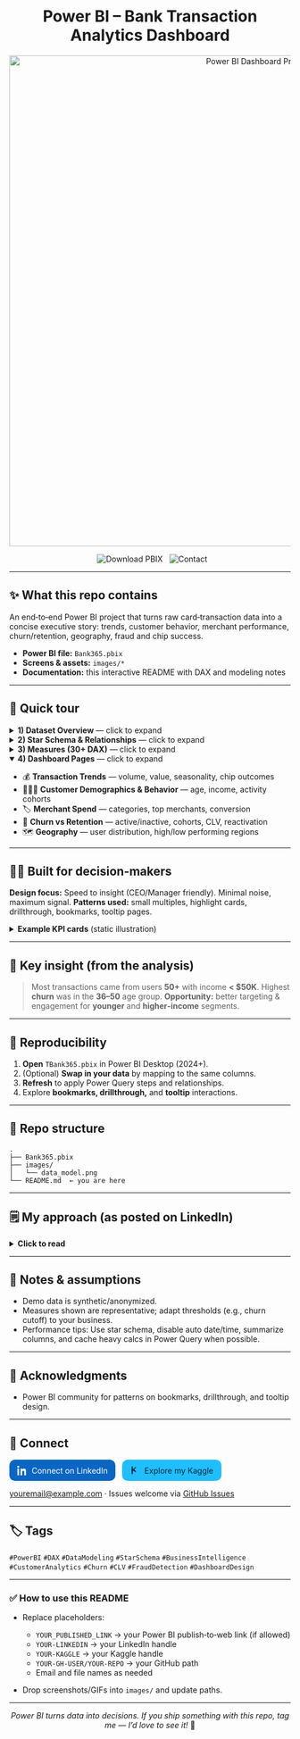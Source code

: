 # <div align="center">Power BI – Bank Transaction Analytics Dashboard</div>

<p align="center">
  <img src="images/preview.gif" alt="Power BI Dashboard Preview" width="880">
</p>

<p align="center">
  &nbsp;
  <a href="Bank365.pbix" target="_blank" style="text-decoration:none;">
    <img alt="Download PBIX" src="https://img.shields.io/badge/Download-.pbix-1a73e8?logo=microsoftpowerpoint&logoColor=white&labelColor=1a1a1a">
  </a>
  &nbsp;
  <a href="#-connect" style="text-decoration:none;">
    <img alt="Contact" src="https://img.shields.io/badge/Contact-📝-6a5acd?labelColor=1a1a1a">
  </a>
</p>

---

## ✨ What this repo contains

An end‑to‑end Power BI project that turns raw card‑transaction data into a concise executive story: trends, customer behavior, merchant performance, churn/retention, geography, fraud and chip success.

* **Power BI file:** `Bank365.pbix`
* **Screens & assets:** `images/*`
* **Documentation:** this interactive README with DAX and modeling notes

---

## 🧭 Quick tour

<details>
<summary><b>1) Dataset Overview</b> — click to expand</summary>

* **4 core tables:** `Transactions` (fact), `Users`, `Cards`, `Merchants`
* Prepped in **Power Query** (source was already fairly clean)
* **Custom columns** for richer analysis:

  * Age Group
  * Income Level
  * Last Transaction Date
  * Active vs Inactive Users
  * Time of Day (transaction buckets)

</details>

<details>
<summary><b>2) Star Schema & Relationships</b> — click to expand</summary>

* **Fact:** `Transactions`
* **Dimensions:** `Users`, `Cards`, `Merchants`
* One‑to‑many relationships from dimensions to fact for performant, filter‑direction‑aware reporting.
* See: `images/data_model.png`

</details>

<details>
<summary><b>3) Measures (30+ DAX)</b> — click to expand</summary>

```DAX
-- Total Transaction Value
Total Txn Value :=
SUM ( Transactions[Amount] )

-- Fraud Rate (based on error types)
Fraud Rate :=
DIVIDE (
    CALCULATE ( COUNTROWS ( Transactions ), Transactions[ErrorType] IN { "Fraud", "Stolen", "Lost" } ),
    COUNTROWS ( Transactions )
)

-- Chip Success Rate
Chip Success Rate :=
DIVIDE (
    CALCULATE ( COUNTROWS ( Transactions ), Transactions[ChipResult] = "Success" ),
    CALCULATE ( COUNTROWS ( Transactions ), NOT ISBLANK ( Transactions[ChipResult] ) )
)

-- Customer Lifetime Value (example)
CLV :=
VAR NetPerSession :=
    AVERAGEX (
        FILTER ( 'Transactions', 'Transactions'[Status] = "Occurred" ),
        'Transactions'[NetRevenue]
    )
VAR SessionsPerCustomer :=
    DIVIDE (
        CALCULATE ( COUNTROWS ( 'Transactions' ), 'Transactions'[Status] = "Occurred" ),
        CALCULATE ( DISTINCTCOUNT ( 'Transactions'[UserID] ), 'Transactions'[Status] = "Occurred" )
    )
RETURN NetPerSession * SessionsPerCustomer

-- Churn Rate (flag from last activity)
Churn Rate :=
VAR Cutoff = TODAY() - 90
VAR ChurnedUsers =
    CALCULATETABLE (
        VALUES ( Users[UserID] ),
        Users[LastTransactionDate] < Cutoff
    )
RETURN
DIVIDE ( COUNTROWS ( ChurnedUsers ), DISTINCTCOUNT ( Users[UserID] ) )
```

</details>

<details open>
<summary><b>4) Dashboard Pages</b> — click to expand</summary>

* 💰 **Transaction Trends** — volume, value, seasonality, chip outcomes
* 🧑‍🤝‍🧑 **Customer Demographics & Behavior** — age, income, activity cohorts
* 🏷️ **Merchant Spend** — categories, top merchants, conversion
* 🔄 **Churn vs Retention** — active/inactive, cohorts, CLV, reactivation
* 🗺️ **Geography** — user distribution, high/low performing regions

</details>

---

## 🧑‍💼 Built for decision‑makers

**Design focus:** Speed to insight (CEO/Manager friendly). Minimal noise, maximum signal.
**Patterns used:** small multiples, highlight cards, drillthrough, bookmarks, tooltip pages.

<details>
<summary><b>Example KPI cards</b> (static illustration)</summary>

* Total Txn Value — **\$5.78M**
* Fraud Rate — **0.28%%**
* Chip Success — **98.38%**
* CLV — **\$8.67K**

</details>

---

## 🔎 Key insight (from the analysis)

> Most transactions came from users **50+** with income **< \$50K**.
> Highest **churn** was in the **36–50** age group.
> **Opportunity:** better targeting & engagement for **younger** and **higher‑income** segments.

---

## 🧪 Reproducibility

1. **Open** `TBank365.pbix` in Power BI Desktop (2024+).
2. (Optional) **Swap in your data** by mapping to the same columns.
3. **Refresh** to apply Power Query steps and relationships.
4. Explore **bookmarks, drillthrough,** and **tooltip** interactions.

---

## 🧱 Repo structure

```
.
├── Bank365.pbix
├── images/
│   └── data_model.png
└── README.md  ← you are here
```

---

## 🗒️ My approach (as posted on LinkedIn)

<details>
<summary><b>Click to read</b></summary>

<strong>Ever looked at raw transaction data and thought… “hmm, boring?”</strong> <strong>Not when Power BI turns it into a business story CEOs love to read!</strong>
Wrapped an end‑to‑end project for Analytix Camp PowerBI Competition.

<b>Dataset Overview</b>
→ 4 Core Tables: Transactions | Users | Cards | Merchants
→ Loaded & explored in Power Query (clean source)
→ Custom columns: Age Group, Income Level, Last Transaction Date, Active vs Inactive, Time of Day

<b>Data Modeling</b>
→ Star Schema with Transactions as Fact
→ Clean relationships for optimized reporting

<b>30+ DAX Measures</b>
→ Total Transaction Value, Fraud Rate, Chip Success, CLV, Churn & Retention

<b>Design</b>
→ Executive‑friendly visuals for quick insight without overload

<b>Coverage</b>
→ Transaction Trends, Demographics, Merchant Spend, Churn vs Retention, Geography

<b>Key Insight</b>
→ Most transactions: 50+ < \$50K income.
→ Highest churn: 36–50.
→ Opportunity: target & engage younger, higher‑income users.

</details>

---

## 🧩 Notes & assumptions

* Demo data is synthetic/anonymized.
* Measures shown are representative; adapt thresholds (e.g., churn cutoff) to your business.
* Performance tips: Use star schema, disable auto date/time, summarize columns, and cache heavy calcs in Power Query when possible.

---

## 🤝 Acknowledgments
* Power BI community for patterns on bookmarks, drillthrough, and tooltip design.

---

## 📣 Connect

<p id="-connect">
  <!-- LinkedIn -->
  <a href="https://www.linkedin.com/in/Syed-Wajdan-Zeerak" target="_blank" title="LinkedIn" style="display:inline-flex;align-items:center;padding:10px 14px;border-radius:10px;background:#0a66c2;color:#fff;text-decoration:none;margin-right:8px;">
    <!-- LinkedIn SVG -->
    <svg width="18" height="18" viewBox="0 0 24 24" fill="white" style="margin-right:8px;"><path d="M4.98 3.5C4.98 4.88 3.86 6 2.5 6S0 4.88 0 3.5 1.12 1 2.5 1s2.48 1.12 2.48 2.5zM.5 8h4V24h-4zM8.5 8h3.8v2.2h.1c.53-1 1.84-2.2 3.8-2.2 4.06 0 4.8 2.67 4.8 6.14V24h-4v-7.2c0-1.72-.03-3.94-2.4-3.94-2.4 0-2.77 1.87-2.77 3.8V24h-4z"/></svg>
    <span>Connect on LinkedIn</span>
  </a>

  <!-- Kaggle -->

  <a href="https://www.kaggle.com/zincly" target="_blank" title="Kaggle" style="display:inline-flex;align-items:center;padding:10px 14px;border-radius:10px;background:#20beff;color:#0b263b;text-decoration:none;">
    <!-- Kaggle SVG -->
    <svg width="18" height="18" viewBox="0 0 24 24" fill="#0b263b" style="margin-right:8px;"><path d="M4 3h3v7.18l6.59-6.59L15 5l-5 5 5 5-1.41 1.41L7 12.82V21H4z"/></svg>
    <span>Explore my Kaggle</span>
  </a>
</p>

<p>
  <a href="mailto:clashzeerak@example.com">youremail@example.com</a> · Issues welcome via <a href="https://github.com/YOUR-GH-USER/YOUR-REPO/issues">GitHub Issues</a>
</p>

---

## 🏷️ Tags

`#PowerBI` `#DAX` `#DataModeling` `#StarSchema` `#BusinessIntelligence` `#CustomerAnalytics` `#Churn` `#CLV` `#FraudDetection` `#DashboardDesign`

---

### ✅ How to use this README

* Replace placeholders:

  * `YOUR_PUBLISHED_LINK` → your Power BI publish‑to‑web link (if allowed)
  * `YOUR-LINKEDIN` → your LinkedIn handle
  * `YOUR-KAGGLE` → your Kaggle handle
  * `YOUR-GH-USER/YOUR-REPO` → your GitHub path
  * Email and file names as needed
* Drop screenshots/GIFs into `images/` and update paths.

---

<p align="center"><em>Power BI turns data into decisions. If you ship something with this repo, tag me — I’d love to see it!</em> 🚀</p>
